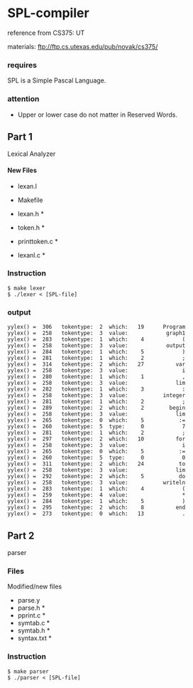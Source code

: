 # SPL-compiler

reference from CS375: UT

materials: ftp://ftp.cs.utexas.edu/pub/novak/cs375/

### requires

SPL is a Simple Pascal Language.

### attention

- Upper or lower case do not matter in Reserved Words.

## Part 1

Lexical Analyzer

#### New Files

- lexan.l
- Makefile
- lexan.h *
- token.h *


- printtoken.c	*


- lexanl.c *

### Instruction

```
$ make lexer
$ ./lexer < [SPL-file]
```

### output

```
yylex() =  306   tokentype:  2  which:   19      Program
yylex() =  258   tokentype:  3  value:            graph1
yylex() =  283   tokentype:  1  which:    4            (
yylex() =  258   tokentype:  3  value:            output
yylex() =  284   tokentype:  1  which:    5            )
yylex() =  281   tokentype:  1  which:    2            ;
yylex() =  314   tokentype:  2  which:   27          var
yylex() =  258   tokentype:  3  value:                 i
yylex() =  280   tokentype:  1  which:    1            ,
yylex() =  258   tokentype:  3  value:               lim
yylex() =  282   tokentype:  1  which:    3            :
yylex() =  258   tokentype:  3  value:           integer
yylex() =  281   tokentype:  1  which:    2            ;
yylex() =  289   tokentype:  2  which:    2        begin
yylex() =  258   tokentype:  3  value:               lim
yylex() =  265   tokentype:  0  which:    5           :=
yylex() =  260   tokentype:  5  type:     0            7
yylex() =  281   tokentype:  1  which:    2            ;
yylex() =  297   tokentype:  2  which:   10          for
yylex() =  258   tokentype:  3  value:                 i
yylex() =  265   tokentype:  0  which:    5           :=
yylex() =  260   tokentype:  5  type:     0            0
yylex() =  311   tokentype:  2  which:   24           to
yylex() =  258   tokentype:  3  value:               lim
yylex() =  292   tokentype:  2  which:    5           do
yylex() =  258   tokentype:  3  value:           writeln
yylex() =  283   tokentype:  1  which:    4            (
yylex() =  259   tokentype:  4  value:                 *
yylex() =  284   tokentype:  1  which:    5            )
yylex() =  295   tokentype:  2  which:    8          end
yylex() =  273   tokentype:  0  which:   13            .
```

## Part 2

parser

### Files

Modified/new files

- parse.y
- parse.h *
- pprint.c *
- symtab.c *
- symtab.h *
- syntax.txt *

### Instruction

```
$ make parser
$ ./parser < [SPL-file]
```